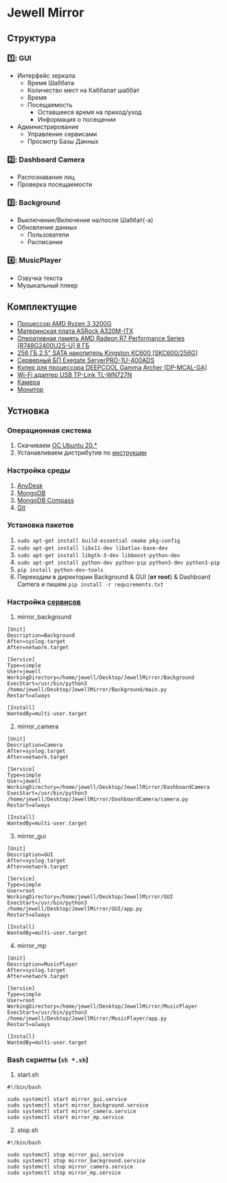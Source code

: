 # Jewell Mirror

## Структура


### :one:: GUI

* Интерфейс зеркала
  * Время Шаббата
  * Количество мест на Каббалат шаббат
  * Время
  * Посещаемость
    * Оставшееся время на приход/уход
    * Информация о посещении
* Администрирование
  * Управление сервисами
  * Просмотр Базы Данных

### :two:: Dashboard Camera
* Распознавание лиц 
* Проверка посещаемости 

### :three:: Background
* Выключение/Включение на/после Шаббат(-а)
* Обновление данных
    * Пользователи
    * Расписание

### :four:: MusicPlayer
* Озвучка текста
* Музыкальный плеер

## Комплектущие

- [Процессор AMD Ryzen 3 3200G](https://market.yandex.ru/product--protsessor-amd-ryzen-3-3200g-am4-4-x-3600-mgts/508267136?glfilter=37693330%3A38326419_100709217342&sku=100709217342&cpa=1)
- [Материнская плата ASRock A320M-ITX](https://www.dns-shop.ru/product/4e7cb0d2afad3332/materinskaa-plata-asrock-a320m-itx/)
- [Оперативная память AMD Radeon R7 Performance Series [R748G2400U2S-U] 8 ГБ](https://www.dns-shop.ru/product/3212767aee271b80/operativnaa-pamat-amd-radeon-r7-performance-series-r748g2400u2s-u-8-gb/)
- [256 ГБ 2.5" SATA накопитель Kingston KC600 [SKC600/256G]](https://www.dns-shop.ru/product/d4e603ebe7a3ed20/256-gb-25-sata-nakopitel-kingston-kc600-skc600256g/)
- [Серверный БП Exegate ServerPRO-1U-400ADS](https://www.dns-shop.ru/product/e9090130a6ee3332/servernyj-bp-exegate-serverpro-1u-400ads/)
- [Кулер для процессора DEEPCOOL Gamma Archer [DP-MCAL-GA]](https://www.dns-shop.ru/product/376bac04499230b1/kuler-dla-processora-deepcool-gamma-archer-dp-mcal-ga/)
- [Wi-Fi адаптер USB TP-Link TL-WN727N](https://www.ozon.ru/product/tp-link-tl-wn727n-besprovodnoy-usb-adapter-28103799/?from=share_android&sh=QNJEjhoFNA&utm_campaign=productpage_link&utm_medium=share_button&utm_source=smm)
- [Камера]()
- [Монитор]()

## Устновка

### Операционная система

1. Скачиваем [ОС Ubuntu 20.*](https://releases.ubuntu.com/focal/)
2. Устанавливаем дистрибутив по [инструкции](https://ubuntu.com/tutorials/install-ubuntu-desktop#1-overview)

### Настройка среды

1. [AnyDesk](https://anydesk.com/en/downloads/linux)
2. [MongoDB](https://www.mongodb.com/docs/manual/tutorial/install-mongodb-on-ubuntu/)
3. [MongoDB Compass](https://www.mongodb.com/docs/compass/current/install/)
4. [Git](https://git-scm.com/download/linux)

### Установка пакетов

1. `sudo apt-get install build-essential cmake pkg-config`
2. `sudo apt-get install libx11-dev libatlas-base-dev`
3. `sudo apt-get install libgtk-3-dev libboost-python-dev`
4. `sudo apt-get install python-dev python-pip python3-dev python3-pip`
5. `pip install python-dev-tools`
6. Переходим в директории Background & GUI (**от root**) & Dashboard Camera и пишем `pip install -r requirements.txt`

### Настройка [сервисов](https://dzen.ru/media/cyber/sozdaem-systemd-iunit-unit-na-primere-telegram-bota-62383c5d55ea3027de06d7ed?utm_referer=away.vk.com)

1. mirror_background
```
[Unit]
Description=Background
After=syslog.target
After=network.target

[Service]
Type=simple
User=jewell
WorkingDirectory=/home/jewell/Desktop/JewellMirror/Background
ExecStart=/usr/bin/python3 /home/jewell/Desktop/JewellMirror/Background/main.py
Restart=always

[Install]
WantedBy=multi-user.target
```

2. mirror_camera
```
[Unit]
Description=Camera
After=syslog.target
After=network.target

[Service]
Type=simple
User=jewell
WorkingDirectory=/home/jewell/Desktop/JewellMirror/DashboardCamera
ExecStart=/usr/bin/python3 /home/jewell/Desktop/JewellMirror/DashboardCamera/camera.py
Restart=always

[Install]
WantedBy=multi-user.target
```

3. mirror_gui
```
[Unit]
Description=GUI
After=syslog.target
After=network.target

[Service]
Type=simple
User=root
WorkingDirectory=/home/jewell/Desktop/JewellMirror/GUI
ExecStart=/usr/bin/python3 /home/jewell/Desktop/JewellMirror/GUI/app.py
Restart=always

[Install]
WantedBy=multi-user.target
```

4. mirror_mp
```
[Unit]
Description=MusicPlayer
After=syslog.target
After=network.target

[Service]
Type=simple
User=root
WorkingDirectory=/home/jewell/Desktop/JewellMirror/MusicPlayer
ExecStart=/usr/bin/python3 /home/jewell/Desktop/JewellMirror/MusicPlayer/app.py
Restart=always

[Install]
WantedBy=multi-user.target
```

### Bash скрипты (```sh *.sh```)

1. start.sh
```
#!/bin/bash

sudo systemctl start mirror_gui.service
sudo systemctl start mirror_background.service
sudo systemctl start mirror_camera.service
sudo systemctl start mirror_mp.service
```

2. stop.sh
```
#!/bin/bash

sudo systemctl stop mirror_gui.service
sudo systemctl stop mirror_background.service
sudo systemctl stop mirror_camera.service
sudo systemctl stop mirror_mp.service
```
